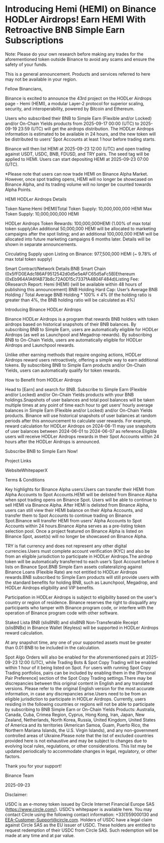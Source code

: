 # Introducing Hemi (HEMI) on Binance HODLer Airdrops! Earn HEMI With Retroactive BNB Simple Earn Subscriptions

Note: Please do your own research before making any trades for the aforementioned token outside Binance to avoid any scams and ensure the safety of your funds.

This is a general announcement. Products and services referred to here may not be available in your region. 

Fellow Binancians,

Binance is excited to announce the 43rd project on the HODLer Airdrops page - Hemi (HEMI), a modular Layer-2 protocol for superior scaling, security, and interoperability, powered by Bitcoin and Ethereum.

Users who subscribed their BNB to Simple Earn (Flexible and/or Locked) and/or On-Chain Yields products from 2025-09-17 00:00 (UTC) to 2025-09-19 23:59 (UTC) will get the airdrops distribution. The HODLer Airdrops information is estimated to be available in 24 hours, and the new token will be distributed to users’ Spot Accounts at least 1 hour before trading starts.

Binance will then list HEMI at 2025-09-23 12:00 (UTC) and open trading against USDT, USDC, BNB, FDUSD, and TRY pairs. The seed tag will be applied to HEMI. Users can start depositing HEMI at 2025-09-23 07:00 (UTC). 

*Please note that users can now trade HEMI on Binance Alpha Market. However, once spot trading opens, HEMI will no longer be showcased on Binance Alpha, and its trading volume will no longer be counted towards Alpha Points.

HEMI HODLer Airdrops Details

Token Name:Hemi (HEMI)Total Token Supply: 10,000,000,000 HEMI Max Token Supply: 10,000,000,000 HEMI 

HODLer Airdrops Token Rewards: 100,000,000HEMI (1.00% of max total token supply)An additional 50,000,000 HEMI will be allocated to marketing campaigns after the spot listing; and an additional 100,000,000 HEMI will be allocated into future marketing campaigns 6 months later. Details will be shown in separate announcements.

Circulating Supply upon Listing on Binance: 977,500,000 HEMI (~ 9.78% of max total token supply)

Smart Contract/Network Details:BNB Smart Chain (0x5fFD0EAdc186AF9512542d0d5e5eAFC65d5aFc5B)Ethereum (0xEb964A1A6fAB73b8c72A0D15c7337fA4804F484d)Listing Fee: 0Research Report: Hemi (HEMI) (will be available within 48 hours of publishing this announcement) BNB Holding Hard Cap: User’s Average BNB Holding / Total Average BNB Holding * 100% ≤ 4% (If the holding ratio is greater than 4%, the BNB holding ratio will be calculated as 4%)

Introducing Binance HODLer Airdrops

Binance HODLer Airdrops is a program that rewards BNB holders with token airdrops based on historical snapshots of their BNB balances. By subscribing BNB to Simple Earn, users are automatically eligible for HODLer Airdrops (as well as Launchpool and Megadrop rewards). By subscribing BNB to On-Chain Yields, users are automatically eligible for HODLer Airdrops and Launchpool rewards.

Unlike other earning methods that require ongoing actions, HODLer Airdrops reward users retroactively, offering a simple way to earn additional tokens. By subscribing BNB to Simple Earn products and/or On-Chain Yields, users can automatically qualify for token rewards.

How to Benefit from HODLer Airdrops

Head to [Earn] and search for BNB. Subscribe to Simple Earn (Flexible and/or Locked) and/or On-Chain Yields products with your BNB holdings.Snapshots of user balances and total pool balances will be taken multiple times at any point of time each hour to get users’ hourly average balances in Simple Earn (Flexible and/or Locked) and/or On-Chain Yields products. Binance will use historical snapshots of user balances at random periods after this announcement to calculate user rewards. For example, reward calculation for HODLer Airdrops on 2024-06-11 may use snapshots of user balances between 2024-06-01 to 2024-06-07 as reference.Eligible users will receive HODLer Airdrops rewards in their Spot Accounts within 24 hours after the HODLer Airdrops is announced. 

Subscribe BNB to Simple Earn Now!

Project Links

WebsiteWhitepaperX

Terms & Conditions

Key highlights for Binance Alpha users:Users can transfer their HEMI from Alpha Accounts to Spot Accounts.HEMI will be delisted from Binance Alpha when spot trading opens on Binance Spot. Users will be able to continue to sell HEMI via Binance Alpha. After HEMI is delisted from Binance Alpha, users can still view their HEMI balance on their Alpha Accounts, and transfer them to Spot Accounts to continue trading on Binance Spot.Binance will transfer HEMI from users’ Alpha Accounts to Spot Accounts within 24 hours.Binance Alpha serves as a pre-listing token selection pool. Once a project featured on Binance Alpha is listed on Binance Spot, asset(s) will no longer be showcased on Binance Alpha.

TRY is fiat currency and does not represent any other digital currencies.Users must complete account verification (KYC) and also be from an eligible jurisdiction to participate in HODLer Airdrops.The airdrop token will be automatically transferred to each user’s Spot Account before it lists on Binance Spot.BNB Simple Earn assets collateralizing against Binance Loans (Flexible Rate) are not entitled to HODLer Airdrops rewards.BNB subscribed to Simple Earn products will still provide users with the standard benefits for holding BNB, such as Launchpool, Megadrop, and HODLer Airdrops eligibility and VIP benefits.

Participation in HODLer Airdrops is subject to eligibility based on the user's country or region of residence. Binance reserves the right to disqualify any participants who tamper with Binance program code, or interfere with the operation of Binance program code with other software.

Staked Lista BNB (slisBNB) and slisBNB Non-Transferable Receipt (slisBNBx) in Binance Wallet (Keyless) will be supported in HODLer Airdrops reward calculation.

At any snapshot time, any one of your supported assets must be greater than 0.01 BNB to be included in the calculation.

Spot Algo Orders will also be enabled for the aforementioned pairs at 2025-09-23 12:00 (UTC), while Trading Bots & Spot Copy Trading will be enabled within 1 hour of it being listed on Spot. For users with running Spot Copy Trading portfolios, pairs can be included by enabling them in the [Personal Pair Preference] section of the Spot Copy Trading settings.There may be discrepancies between this original content in English and any translated versions. Please refer to the original English version for the most accurate information, in case any discrepancies arise.Users need to be from an eligible jurisdiction to participate in HODLer Airdrops. Currently, users residing in the following countries or regions will not be able to participate by subscribing to BNB Simple Earn or On-Chain Yields Products: Australia, Canada, Cuba, Crimea Region, Cyprus, Hong Kong, Iran, Japan, New Zealand, Netherlands, North Korea, Russia, United Kingdom, United States of America and its territories (American Samoa, Guam, Puerto Rico, the Northern Mariana Islands, the U.S. Virgin Islands), and any non-government controlled areas of Ukraine.Please note that the list of excluded countries provided here is not exhaustive and may be subject to changes due to evolving local rules, regulations, or other considerations. This list may be updated periodically to accommodate changes in legal, regulatory, or other factors. 

Thank you for your support!

Binance Team

2025-09-23

Disclaimer:

USDC is an e-money token issued by Circle Internet Financial Europe SAS (https://www.circle.com/). USDC’s whitepaper is available here. You may contact Circle using the following contact information: +33(1)59000130 and EEA-Customer-Support@circle.com. Holders of USDC have a legal claim against Circle SAS as the EU issuer of USDC. These holders are entitled to request redemption of their USDC from Circle SAS. Such redemption will be made at any time and at par value.